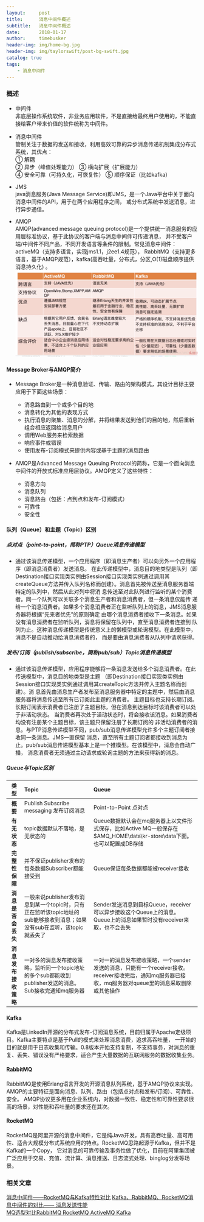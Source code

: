 ```yaml
---
layout:     post
title:      消息中间件概述
subtitle:   消息中间件概述
date:       2018-01-17
author:     timebusker
header-img: img/home-bg.jpg
header-img: img/taylorswift/post-bg-swift.jpg
catalog: true
tags:
    - 消息中间件
---  
```


### 概述    
- 中间件   
非底层操作系统软件，非业务应用软件，不是直接给最终用户使用的，不能直接给客户带来价值的软件统称为中间件。       

- 消息中间件   
管制关注于数据的发送和接收，利用高效可靠的异步消息传递机制集成分布式系统，其优点：   
     ① 解耦    
     ② 异步（峰值处理能力）
     ③ 横向扩展（扩展能力）    
     ④ 安全可靠（可持久化，可恢复性）
     ⑤ 顺序保证（比如kafka）    

- JMS   	 
java消息服务(Java Message Service)即JMS，是一个Java平台中关于面向消息中间件的API，用于在两个应用程序之间，
或分布式系统中发送消息，进行异步通信。   

- AMQP    
AMQP(advanced message queuing protocol)是一个提供统一消息服务的应用层标准协议，基于此协议的客户端与消息中间件可传递消息，
并不受客户端/中间件不同产品，不同开发语言等条件的限制。常见消息中间件：activeMQ（支持多语言，实现jms1.1，j2ee1.4规范），
RabbitMQ（支持更多语言，基于AMQP规范），kafka(高吞吐量，分布式，分区,O(1)磁盘顺序提供消息持久化) 。     
![image](/img/MQ-middle/1.png)     

#### Message Broker与AMQP简介
 + Message Broker是一种消息验证、传输、路由的架构模式，其设计目标主要应用于下面这些场景：
     * 消息路由到一个或多个目的地  
	 * 消息转化为其他的表现方式  
	 * 执行消息的聚集、消息的分解，并将结果发送到他们的目的地，然后重新组合相应返回给消息用户  
	 * 调用Web服务来检索数据  
	 * 响应事件或错误  
	 * 使用发布-订阅模式来提供内容或基于主题的消息路由  
	 
 + AMQP是Advanced Message Queuing Protocol的简称，它是一个面向消息中间件的开放式标准应用层协议。AMQP定义了这些特性：
     * 消息方向  
     * 消息队列  
     * 消息路由（包括：点到点和发布-订阅模式）  	 
	 * 可靠性  
	 * 安全性  
  	 
#### 队列（Queue）和主题（Topic）区别  
##### 点对点（point-to-point，简称PTP）Queue消息传递模型  
* 通过该消息传递模型，一个应用程序（即消息生产者）可以向另外一个应用程序（即消息消费者）发送消息。
在此传递模型中，消息目的地类型是队列（即Destination接口实现类实例由Session接口实现类实例通过调用其
createQueue方法并传入队列名称而创建）。消息首先被传送至消息服务器端特定的队列中，然后从此对列中将消
息传送至对此队列进行监听的某个消费者。同一个队列可以关联多个消息生产者和消息消费者，但一条消息仅能传
递给一个消息消费者。如果多个消息消费者正在监听队列上的消息，JMS消息服务器将根据“先来者优先”的原则确定
由哪个消息消费者接收下一条消息。如果没有消息消费者在监听队列，消息将保留在队列中，直至消息消费者连接到
队列为止。这种消息传递模型是传统意义上的懒模型或轮询模型。在此模型中，消息不是自动推动给消息消费者的，
而是要由消息消费者从队列中请求获得。   

##### 发布/订阅（publish/subscribe，简称pub/sub）Topic消息传递模型
* 通过该消息传递模型，应用程序能够将一条消息发送给多个消息消费者。在此传送模型中，消息目的地类型是主题
（即Destination接口实现类实例由Session接口实现类实例通过调用其createTopic方法并传入主题名称而创建）。消
息首先由消息生产者发布至消息服务器中特定的主题中，然后由消息服务器将消息传送至所有已订阅此主题的消费者。
主题目标也支持长期订阅。长期订阅表示消费者已注册了主题目标，但在消息到达目标时该消费者可以处于非活动状态。
当消费者再次处于活动状态时，将会接收该消息。如果消费者均没有注册某个主题目标，该主题只保留注册了长期订阅的
非活动消费者的消息。与PTP消息传递模型不同，pub/sub消息传递模型允许多个主题订阅者接收同一条消息。JMS一直保留
消息，直至所有主题订阅者都接收到消息为止。pub/sub消息传递模型基本上是一个推模型。在该模型中，消息会自动广播，
消息消费者无须通过主动请求或轮询主题的方法来获得新的消息。    

##### Queue与Topic区别   

| 类型     |    Topic | Queue  |  
| :--------: | :--------| :------- |  
| **概要**  | Publish Subscribe messaging 发布订阅消息 |  Point-to-Point 点对点   |
| **有无状态**     |   topic数据默认不落地，是无状态的  |  Queue数据默认会在mq服务器上以文件形式保存，比如Active MQ一般保存在$AMQ_HOME\data\kr-store\data下面。也可以配置成DB存储  |  
| **完整性保障**      |    并不保证publisher发布的每条数据Subscriber都能接受到  | Queue保证每条数据都能被receiver接收  |  
| **消息是否会丢失**      |   一般来说publisher发布消息到某一个topic时，只有正在监听该topic地址的sub能够接收到消息；如果没有sub在监听，该topic就丢失了 | Sender发送消息到目标Queue，receiver可以异步接收这个Queue上的消息。Queue上的消息如果暂时没有receiver来取，也不会丢失  |  
| **消息发布接收策略**      |    一对多的消息发布接收策略，监听同一个topic地址的多个sub都能收到publisher发送的消息。Sub接收完通知mq服务器  | 一对一的消息发布接收策略，一个sender发送的消息，只能有一个receiver接收。receiver接收完后，通知mq服务器已接收，mq服务器对queue里的消息采取删除或其他操作  |      
 
#### Kafka  
Kafka是LinkedIn开源的分布式发布-订阅消息系统，目前归属于Apache定级项目。Kafka主要特点是基于Pull的模式来处理消息消费，追求高吞吐量，
一开始的目的就是用于日志收集和传输。0.8版本开始支持复制，不支持事务，对消息的重复、丢失、错误没有严格要求，适合产生大量数据的互联网服务的数据收集业务。  

#### RabbitMQ 
RabbitMQ是使用Erlang语言开发的开源消息队列系统，基于AMQP协议来实现。AMQP的主要特征是面向消息、队列、路由（包括点对点和发布/订阅）、可靠性、安全。
AMQP协议更多用在企业系统内，对数据一致性、稳定性和可靠性要求很高的场景，对性能和吞吐量的要求还在其次。   

#### RocketMQ   
RocketMQ是阿里开源的消息中间件，它是纯Java开发，具有高吞吐量、高可用性、适合大规模分布式系统应用的特点。RocketMQ思路起源于Kafka，但并不是Kafka的一个Copy，
它对消息的可靠传输及事务性做了优化，目前在阿里集团被广泛应用于交易、充值、流计算、消息推送、日志流式处理、binglog分发等场景。   

### 相关文章
[消息中间件——RocketMQ与Kafka特性对比](https://www.jianshu.com/p/a5484f565dd7?from=timeline) 
[Kafka、RabbitMQ、RocketMQ消息中间件的对比—— 消息发送性能](https://yq.aliyun.com/articles/25385)  
[MQ选型对比RabbitMQ RocketMQ ActiveMQ Kafka](http://blog.csdn.net/oMaverick1/article/details/51331004)  